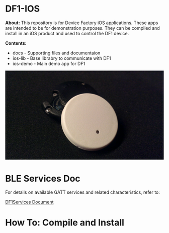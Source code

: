 DF1-IOS
=======

**About:** This repository is for Device Factory iOS applications.  These apps are intended to be for demonstration purposes.  They can be compiled and install in an iOS product and used to control the DF1 device.

**Contents:**
* docs - Supporting files and documentaion
* ios-lib - Base librabry to communicate with DF1
* ios-demo - Main demo app for DF1

![DF1 black and white](docs/pics/df1_shot1.jpg)


BLE Services Doc
================

For details on available GATT services and related characteristics, refer to:

[DF1Services Document](docs/DF1Services.md)

How To: Compile and Install
===========================
